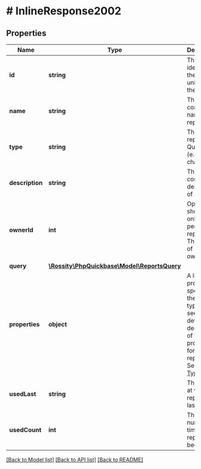 # # InlineResponse2002

## Properties

Name | Type | Description | Notes
------------ | ------------- | ------------- | -------------
**id** | **string** | The identifier of the report, unique to the table. | [optional]
**name** | **string** | The configured name of the report. | [optional]
**type** | **string** | The type of report in Quick Base (e.g., chart). | [optional]
**description** | **string** | The configured description of a report. | [optional]
**ownerId** | **int** | Optional, showed only for personal reports. The user ID of report owner. | [optional]
**query** | [**\Rossity\PhpQuickbase\Model\ReportsQuery**](ReportsQuery.md) |  | [optional]
**properties** | **object** | A list of properties specific to the report type. To see a detailed description of the properties for each report type, See [Report Types.](../reportTypes) | [optional]
**usedLast** | **string** | The instant at which a report was last used. | [optional]
**usedCount** | **int** | The number of times a report has been used. | [optional]

[[Back to Model list]](../../README.md#models) [[Back to API list]](../../README.md#endpoints) [[Back to README]](../../README.md)
